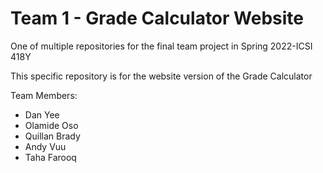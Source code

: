 # Team 1 - Grade Calculator Website
One of multiple repositories for the final team project in Spring 2022-ICSI 418Y

This specific repository is for the website version of the Grade Calculator

Team Members:
- Dan Yee
- Olamide Oso
- Quillan Brady
- Andy Vuu
- Taha Farooq
